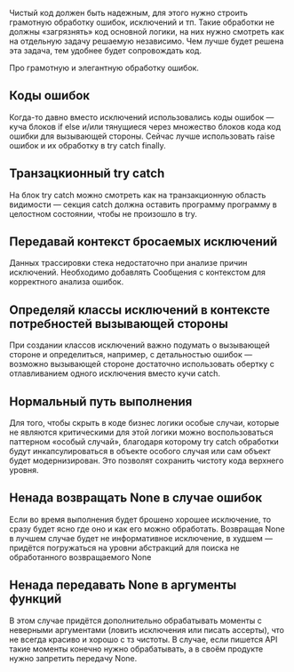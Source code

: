 Чистый код должен быть надежным, для этого нужно строить грамотную обработку ошибок, исключений и тп. Такие обработки не должны «загрязнять» код основной логики, на них нужно смотреть как на отдельную задачу решаемую независимо. Чем лучше будет решена эта задача, тем удобнее будет сопровождать код.

Про грамотную и элегантную обработку ошибок.
## Коды ошибок

Когда-то давно вместо исключений использовались коды ошибок — куча блоков if else и/или тянущиеся через множество блоков кода код ошибки для вызывающей стороны. Сейчас лучше использовать raise ошибок и их обработку в try catch finally.

## Транзацкионный try catch

На блок try catch можно смотреть как на транзакционную область видимости — секция catch должна оставить программу программу в целостном состоянии, чтобы не произошло в try.

## Передавай контекст бросаемых исключений

Данных трассировки стека недостаточно при анализе причин исключений. Необходимо добавлять Сообщения с контекстом для корректного анализа ошибок.

## Определяй классы исключений в контексте потребностей вызывающей стороны

При создании классов исключений важно подумать о вызывающей стороне и определиться, например, с детальностью ошибок — возможно вызывающей стороне достаточно использовать обертку с отлавливанием одного исключения вместо кучи catch.

## Нормальный путь выполнения

Для того, чтобы скрыть в коде бизнес логики особые случаи, которые не являются критическими для этой логики можно воспользоваться паттерном «особый случай», благодаря которому try catch обработки будут инкапсулироваться в объекте особого случая или сам объект будет модернизирован. Это позволят сохранить чистоту кода верхнего уровня.

## Ненада возвращать None в случае ошибок

Если во время выполнения будет брошено хорошее исключение, то сразу будет ясно где оно и как его можно обработать. Возвращая None в лучшем случае будет не информативное исключение, в худшем — придётся погружаться на уровни абстракций для поиска не обработанного возвращаемого None

## Ненада передавать None в аргументы функций

В этом случае придётся дополнительно обрабатывать моменты с неверными аргументами (ловить исключения или писать ассерты), что не всегда красиво и хорошо с тз чистоты. В случае, если пишется API такие моменты конечно нужно обрабатывать, а в своём продукте нужно запретить передачу None.